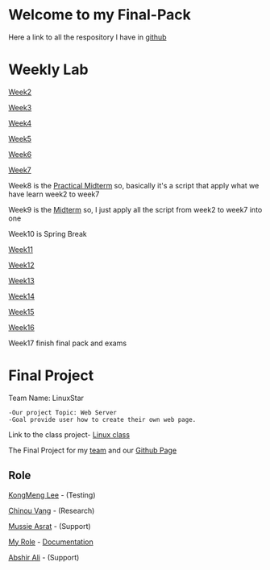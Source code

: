 # Welcome to my Final-Pack

Here a link to all the respository I have in [github](https://github.com/ShueLee8226?tab=repositories)

# Weekly Lab
[Week2](https://github.com/ShueLee8226/Week2)

[Week3](https://github.com/ShueLee8226/Week3)

[Week4](https://github.com/ShueLee8226/Week4)

[Week5](https://github.com/ShueLee8226/Week5)

[Week6](https://github.com/ShueLee8226/Week6)

[Week7](https://github.com/ShueLee8226/Week7)

Week8 is the [Practical Midterm](https://github.com/ShueLee8226/Week8) so, basically it's a script that apply what we have learn week2 to week7

Week9 is the [Midterm](https://github.com/ShueLee8226/Midterm) so, I just apply all the script from week2 to week7 into one

Week10 is Spring Break

[Week11](https://github.com/ShueLee8226/Week11)

[Week12](https://github.com/ShueLee8226/Week12)

[Week13](https://github.com/ShueLee8226/Week13)

[Week14](https://github.com/ShueLee8226/Week14)

[Week15](https://github.com/ShueLee8226/Week15)

[Week16](https://github.com/ShueLee8226/Week16)

Week17 finish final pack and exams

# Final Project
Team Name: LinuxStar

```
-Our project Topic: Web Server
-Goal provide user how to create their own web page.
```
Link to the class project- [Linux class](https://sootsplash.csci2461.com/index.html)


The Final Project for my [team](https://sootsplash.csci2461.com/linuxstar.html) and our [Github Page](https://github.com/kml74123/Web-Server-Team/projects/2)

## Role
[KongMeng Lee](https://github.com/kml74123) - (Testing) 

[Chinou Vang](https://github.com/ChennisVang) - (Research)

[Mussie Asrat](https://github.com/A2795) - (Support)

[My Role](https://github.com/ShueLee8226) - [Documentation](https://github.com/ShueLee8226/FinalDoc)

[Abshir Ali](https://github.com/caqlishire) - (Support)
